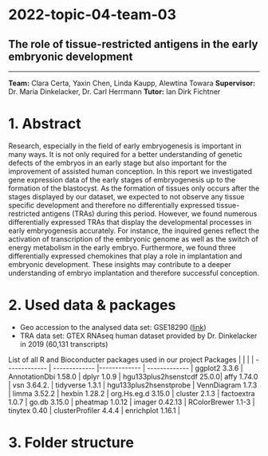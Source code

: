 # 2022-topic-04-team-03
## The role of tissue-restricted antigens in the early embryonic development
-------------  
**Team:** Clara Certa, Yaxin Chen, Linda Kaupp, Alewtina Towara
**Supervisor:** Dr. Maria Dinkelacker, Dr. Carl Herrmann 
**Tutor:** Ian Dirk Fichtner 

# 1. Abstract
Research, especially in the field of early embryogenesis is important in many ways. It is not only required for a better understanding of genetic defects of the embryos in an early stage but also important for the improvement of assisted human conception. In this report we investigated gene expression data of the early stages of embryogenesis up to the formation of the blastocyst. As the formation of tissues only occurs after the stages displayed by our dataset, we expected to not observe any tissue specific development and therefore no differentially expressed tissue-restricted antigens (TRAs) during this period. However, we found numerous differentially expressed TRAs that display the developmental processes in early embryogenesis accurately. For instance, the inquired genes reflect the activation of transcription of the embryonic genome as well as the switch of energy metabolism in the early embryo.
Furthermore, we found three differentially expressed chemokines that play a role in implantation and embryonic development. 
These insights may contribute to a deeper understanding of embryo implantation and therefore successful conception.

# 2. Used data & packages 

* Geo accession to the analysed data set: GSE18290 ([link](https://www.ncbi.nlm.nih.gov/geo/query/acc.cgi?acc=GSE18290))
* TRA data set: GTEX RNAseq human dataset provided by Dr. Dinkelacker in 2019 (60,131 transcripts)


List of all R and Bioconducter packages used in our project
  Packages         |                      |                 |                            |
-------------      | -------------        |-------------    | -------------              |
ggplot2 3.3.6      | AnnotationDbi 1.58.0 | dplyr 1.0.9     | hgu133plus2hsenstcdf 25.0.0|
affy 1.74.0        | vsn 3.64.2.          | tidyverse 1.3.1 | hgu133plus2hsenstprobe     |
VennDiagram 1.7.3  | limma 3.52.2         | hexbin 1.28.2   | org.Hs.eg.d 3.15.0         |
cluster 2.1.3      | factoextra 1.0.7     | go.db 3.15.0    | pheatmap 1.0.12            |
imager 0.42.13     | RColorBrewer 1.1-3   | tinytex 0.40    | clusterProfiler 4.4.4      |
enrichplot 1.16.1  |

# 3. Folder structure

